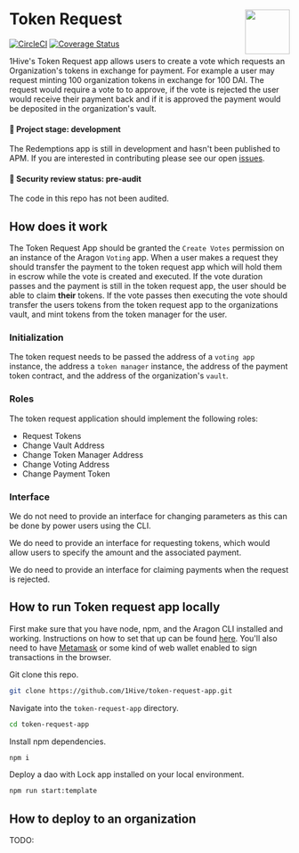 # Token Request <img align="right" src="https://github.com/1Hive/website/blob/master/website/static/img/bee.png" height="80px" />

[![CircleCI](https://circleci.com/gh/1Hive/token-request-app.svg?style=svg)](https://circleci.com/gh/1Hive/token-request-app)
[![Coverage Status](https://coveralls.io/repos/github/1Hive/token-request-app/badge.svg?branch=master&service=github)](https://coveralls.io/github/1Hive/token-request-app?branch=master&service=github)

1Hive's Token Request app allows users to create a vote which requests an Organization's tokens in exchange for payment. For example a user may request minting 100 organization tokens in exchange for 100 DAI. The request would require a vote to to approve, if the vote is rejected the user would receive their payment back and if it is approved the payment would be deposited in the organization's vault.

#### 🐲 Project stage: development

The Redemptions app is still in development and hasn't been published to APM. If you are interested in contributing please see our open [issues](https://github.com/1hive/token-request-app/issues).

#### 🚨 Security review status: pre-audit

The code in this repo has not been audited.

## How does it work

The Token Request App should be granted the `Create Votes` permission on an instance of the Aragon `Voting` app. When a user makes a request they should transfer the payment to the token request app which will hold them in escrow while the vote is created and executed. If the vote duration passes and the payment is still in the token request app, the user should be able to claim **their** tokens. If the vote passes then executing the vote should transfer the users tokens from the token request app to the organizations vault, and mint tokens from the token manager for the user.

### Initialization

The token request needs to be passed the address of a `voting app` instance, the address a `token manager` instance, the address of the payment token contract, and the address of the organization's `vault`.

### Roles

The token request application should implement the following roles:

- Request Tokens
- Change Vault Address
- Change Token Manager Address
- Change Voting Address
- Change Payment Token

### Interface

We do not need to provide an interface for changing parameters as this can be done by power users using the CLI.

We do need to provide an interface for requesting tokens, which would allow users to specify the amount and the associated payment.

We do need to provide an interface for claiming payments when the request is rejected.

## How to run Token request app locally

First make sure that you have node, npm, and the Aragon CLI installed and working. Instructions on how to set that up can be found [here](https://hack.aragon.org/docs/cli-intro.html). You'll also need to have [Metamask](https://metamask.io) or some kind of web wallet enabled to sign transactions in the browser.

Git clone this repo.

```sh
git clone https://github.com/1Hive/token-request-app.git
```

Navigate into the `token-request-app` directory.

```sh
cd token-request-app
```

Install npm dependencies.

```sh
npm i
```

Deploy a dao with Lock app installed on your local environment.

```sh
npm run start:template
```

## How to deploy to an organization

TODO:
